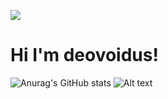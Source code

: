 ![](https://komarev.com/ghpvc/?username=Deovoidus)
# Hi I'm deovoidus!
![Anurag's GitHub stats](https://github-readme-stats.vercel.app/api?username=Deovoidus&show_icons=true&theme=radical) 
![Alt text](https://spotify-recently-played-readme.vercel.app/api?user=31olsprwilkzxlgp4na7nvensoxm)

